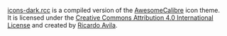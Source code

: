 [icons-dark.rcc](./icons-dark.rcc) is a compiled version of the [AwesomeCalibre](https://gitlab.com/ravila4/awesomecalibre) icon theme.  
It is licensed under the [Creative Commons Attribution 4.0 International License](https://creativecommons.org/licenses/by/4.0/deed.en) and created by [Ricardo Avila](https://gitlab.com/ravila4).
